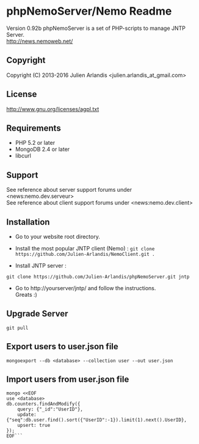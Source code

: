 phpNemoServer/Nemo Readme
===================

Version 0.92b 
phpNemoServer is a set of PHP-scripts to manage JNTP Server.  
http://news.nemoweb.net/

Copyright
---------

Copyright (C) 2013-2016
    Julien Arlandis <julien.arlandis_at_gmail.com>

License
-------

http://www.gnu.org/licenses/agpl.txt

Requirements
------------

* PHP 5.2 or later
* MongoDB 2.4 or later
* libcurl

Support
-------

See reference about server support forums under \<news:nemo.dev.serveur\>  
See reference about client support forums under \<news:nemo.dev.client\>

Installation
------

* Go to your website root directory.
* Install the most popular JNTP client (Nemo) :
```git clone https://github.com/Julien-Arlandis/NemoClient.git .```

* Install JNTP server :

```git clone https://github.com/Julien-Arlandis/phpNemoServer.git jntp```

* Go to http://yourserver/jntp/ and follow the instructions.  
Greats :)

Upgrade Server
-------

```git pull```

Export users to user.json file
-------

```mongoexport --db <database> --collection user --out user.json```

Import users from user.json file
-------

```mongoimport --db <database> --collection user --file user.json
mongo <<EOF
use <database>
db.counters.findAndModify({
    query: {"_id":"UserID"},
    update: {"seq":db.user.find().sort({"UserID":-1}).limit(1).next().UserID},
    upsert: true
});
EOF```
